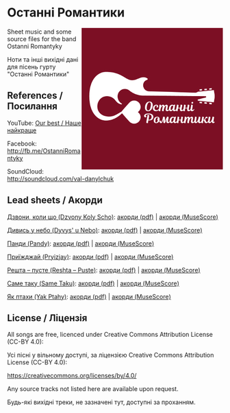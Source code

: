 # Останні Романтики

<img align="right" src="img/OstanniRomantyky330.jpg" alt="Останні Романтики">

Sheet music and some source files for the band Ostanni Romantyky

Ноти та інші вихідні дані для пісень гурту "Останні Романтики"

## References / Посилання

YouTube: [Our best / Наше найкраще](https://www.youtube.com/watch?v=mLIleMYKs90&list=PLzCC1KJuKHDKKh0EctcJR-6aMGKfcFEzZ)

Facebook: http://fb.me/OstanniRomantyky

SoundCloud: http://soundcloud.com/val-danylchuk

## Lead sheets / Акорди

[Дзвони, коли що (Dzvony Koly Scho)](https://www.youtube.com/watch?v=oVrgbND_xb0): [акорди (pdf)](dzvony-koly-scho/dzvony-koly-scho.pdf) | [акорди (MuseScore)](dzvony-koly-scho/dzvony-koly-scho.mscz)

[Дивись у небо (Dyvys' u Nebo)](dyvys-u-nebo/dyvys-u-nebo-draft.mp3): [акорди (pdf)](dyvys-u-nebo/dyvys-u-nebo.pdf) | [акорди (MuseScore)](dyvys-u-nebo/dyvys-u-nebo.mscz)

[Панди (Pandy)](pandy/pandy-draft.mp3): [акорди (pdf)](pandy/pandy.pdf) | [акорди (MuseScore)](pandy/pandy.mscz)

[Приїжджай (Pryizjay)](https://www.youtube.com/watch?v=LXlTxo2Iows): [акорди (pdf)](pryizjay/pryizjay.pdf) | [акорди (MuseScore)](pryizjay/pryizjay.mscz)

[Решта – пусте (Reshta – Puste)](https://www.youtube.com/watch?v=mLIleMYKs90): [акорди (pdf)](reshta-puste/reshta-puste.pdf) | [акорди (MuseScore)](reshta-puste/reshta-puste.mscz)

[Саме таку (Same Taku)](https://www.youtube.com/watch?v=Pkc934oJ33M): [акорди (pdf)](same-taku/same-taku.pdf) | [акорди (MuseScore)](same-taku/same-taku.mscz)

[Як птахи (Yak Ptahy)](https://www.youtube.com/watch?v=hyP5_a48w_E): [акорди (pdf)](yak-ptahy/yak-ptahy.pdf) | [акорди (MuseScore)](yak-ptahy/yak-ptahy.mscz)

## License / Ліцензія

All songs are free, licenced under Creative Commons Attribution License (CC-BY 4.0):

Усі пісні у вільному доступі, за ліцензією Creative Commons Attribution License (CC-BY 4.0):

https://creativecommons.org/licenses/by/4.0/

Any source tracks not listed here are available upon request.

Будь-які вихідні треки, не зазначені тут, доступні за проханням.
